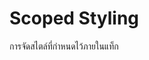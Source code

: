 # Scoped Styling

การจัดสไตล์ที่กำหนดไว้ภายในแท็ก <style> ในคอมโพเนนต์หรือใน App.vue นั้นมีให้ใช้ทั่วโลกในทุกองค์ประกอบ

เพื่อให้สไตล์ถูกจำกัดไว้เฉพาะคอมโพเนนต์ เราสามารถใช้แอตทริบิวต์ scope บนส่วนประกอบนั้นได้: **<style scoped>**



## Global Styling

CSS ที่เขียนอยู่ภายในแท็ก <style> ในไฟล์ *.vue ใด ๆ ทำงานได้ทั่วโลก

ซึ่งหมายความว่า ถ้าเราตั้งค่าแท็ก <p> ให้มีสีพื้นหลังสีชมพูภายในแท็ก <style> ในไฟล์ *.vue ไฟล์เดียว สิ่งนี้จะส่งผลต่อแท็ก <p> ในไฟล์ *.vue ทั้งหมดในโปรเจ็กต์นั้น

### Example

ในแอปพลิเคชันนี้ เรามีไฟล์ *.vue สามไฟล์: App.vue และสองคอมโพเนนต์ CompOne.vue และ CompTwo.vue

การจัดสไตล์ CSS ภายใน CompOne.vue ส่งผลต่อแท็ก <p> ในไฟล์ *.vue ทั้งสามไฟล์:

```html
<template>
  <p>This p-tag belongs to 'CompOne.vue'</p>
</template>

<script></script>

<style>
  p {
    background-color: pink;
    width: 150px;
  }
</style>
```



## Scoped Styling

เพื่อหลีกเลี่ยงไม่ให้การจัดสไตล์ในองค์ประกอบหนึ่งส่งผลต่อการจัดสไตล์ขององค์ประกอบในคอมโพเนนต์อื่นๆ เราใช้แอตทริบิวต์ 'scoped' บนแท็ก <style>:

### Example

แท็ก <style> ใน CompOne.vue ได้รับแอตทริบิวต์ที่กำหนดขอบเขต:

```html
<template>
  <p>This p-tag belongs to 'CompOne.vue'</p>
</template>

<script></script>

<style scoped>
  p {
    background-color: pink;
    width: 150px;
  }
</style>
```